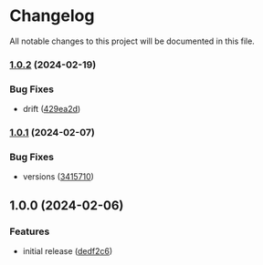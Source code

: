 # Changelog

All notable changes to this project will be documented in this file.

### [1.0.2](https://github.com/finisterra-io/terraform-aws-code-artifact/compare/v1.0.1...v1.0.2) (2024-02-19)


### Bug Fixes

* drift ([429ea2d](https://github.com/finisterra-io/terraform-aws-code-artifact/commit/429ea2d84a022e8c37247836078136bbbdca3778))

### [1.0.1](https://github.com/finisterra-io/terraform-aws-code-artifact/compare/v1.0.0...v1.0.1) (2024-02-07)


### Bug Fixes

* versions ([3415710](https://github.com/finisterra-io/terraform-aws-code-artifact/commit/34157101ac3ab77437a9fa4adb306fe1b3e89c28))

## 1.0.0 (2024-02-06)


### Features

* initial release ([dedf2c6](https://github.com/finisterra-io/terraform-aws-code-artifact/commit/dedf2c6345117a89e9bb9c2944574d4416b650b1))
